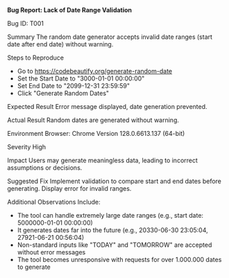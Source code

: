 **Bug Report: Lack of Date Range Validation**

Bug ID: T001

Summary
The random date generator accepts invalid date ranges (start date after end date) without warning.

Steps to Reproduce
- Go to https://codebeautify.org/generate-random-date
- Set the Start Date to "3000-01-01 00:00:00"
- Set End Date to "2099-12-31 23:59:59"
- Click "Generate Random Dates"

Expected Result
Error message displayed, date generation prevented.

Actual Result
Random dates are generated without warning.

Environment
Browser: Chrome Version 128.0.6613.137 (64-bit)

Severity
High

Impact
Users may generate meaningless data, leading to incorrect assumptions or decisions.

Suggested Fix
Implement validation to compare start and end dates before generating. 
Display error for invalid ranges.

Additional Observations Include:
- The tool can handle extremely large date ranges (e.g., start date: 5000000-01-01 00:00:00)
- It generates dates far into the future (e.g., 20330-06-30 23:05:04, 27921-06-21 00:56:04)
- Non-standard inputs like "TODAY" and "TOMORROW" are accepted without error messages
- The tool becomes unresponsive with requests for over 1.000.000 dates to generate

